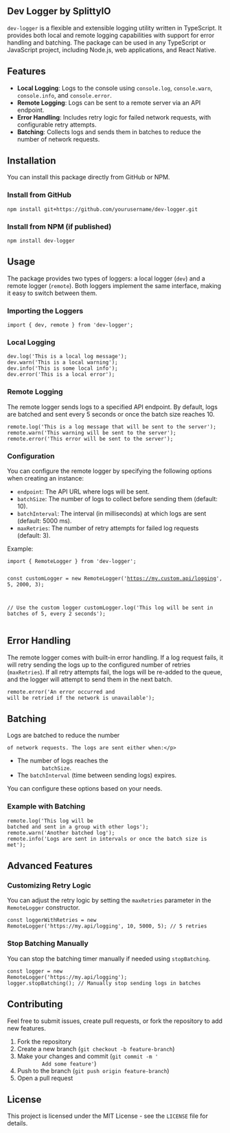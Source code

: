 
<h2>Dev Logger by SplittyIO</h2><p><code>dev-logger</code> is a flexible and extensible logging utility written in 
TypeScript. It
    provides both local and remote logging capabilities with support for error handling and batching. The package can be
    used in any TypeScript or JavaScript project, including Node.js, web applications, and React Native.</p><h2>
    Features</h2>
<ul>
    <li><strong>Local Logging</strong>: Logs to the console using <code>console.log</code>, <code>console.warn</code>,
        <code>console.info</code>, and <code>console.error</code>.
    </li>
    <li><strong>Remote Logging</strong>: Logs can be sent to a remote server via an API endpoint.</li>
    <li><strong>Error Handling</strong>: Includes retry logic for failed network requests, with configurable retry
        attempts.
    </li>
    <li><strong>Batching</strong>: Collects logs and sends them in batches to reduce the number of network requests.
    </li>
</ul><h2>Installation</h2><p>You can install this package directly from GitHub or NPM.</p><h3>Install from GitHub</h3>
<pre><code>npm install git+https://github.com/yourusername/dev-logger.git</code></pre><h3>Install from NPM (if
    published)</h3>
<pre><code>npm install dev-logger</code></pre><h2>Usage</h2><p>The package provides two types of loggers: a local logger
    (<code>dev</code>) and a remote logger (<code>remote</code>). Both loggers implement the same interface, making it
    easy to switch between them.</p><h3>Importing the Loggers</h3>
<pre><code>import { dev, remote } from 'dev-logger';</code></pre><h3>Local Logging</h3>
<pre><code>dev.log('This is a local log message');
dev.warn('This is a local warning');
dev.info('This is some local info');
dev.error('This is a local error');</code></pre><h3>Remote Logging</h3><p>The remote logger sends logs to a specified
    API endpoint. By default, logs are batched and sent every 5 seconds or once the batch size reaches 10.</p>
<pre><code>remote.log('This is a log message that will be sent to the server');
remote.warn('This warning will be sent to the server');
remote.error('This error will be sent to the server');</code></pre><h3>Configuration</h3><p>You can configure the remote
    logger by specifying the following options when creating an instance:</p>
<ul>
    <li><code>endpoint</code>: The API URL where logs will be sent.</li>
    <li><code>batchSize</code>: The number of logs to collect before sending them (default: 10).</li>
    <li><code>batchInterval</code>: The interval (in milliseconds) at which logs are sent (default: 5000 ms).</li>
    <li><code>maxRetries</code>: The number of retry attempts for failed log requests (default: 3).</li>
</ul><p>Example:</p>
<pre><code>import { RemoteLogger } from 'dev-logger';

const customLogger = new RemoteLogger('https://my.custom.api/logging', 5, 2000, 3);

// Use the custom logger
customLogger.log('This log will be sent in batches of 5, every 2 seconds');</code></pre><h2>Error Handling</h2><p>The
remote logger comes with built-in error handling. If a log request fails, it will retry sending the logs up to the
configured number of retries (<code>maxRetries</code>). If all retry attempts fail, the logs will be re-added to the
queue, and the logger will attempt to send them in the next batch.</p>
<pre><code>remote.error('An error occurred and
will be retried if the network is unavailable');</code></pre><h2>Batching</h2><p>Logs are batched to reduce the number
    of network requests. The logs are sent either when:</p>
<ul>
    <li>The number of logs reaches the <code>
        batchSize</code>.
    </li>
    <li>The <code>batchInterval</code> (time between sending logs) expires.</li>
</ul><p>You can
    configure these options based on your needs.</p><h3>Example with Batching</h3>
<pre><code>remote.log('This log will be
batched and sent in a group with other logs');
remote.warn('Another batched log');
remote.info('Logs are sent in intervals or once the batch size is met');</code></pre><h2>Advanced Features</h2><h3>
    Customizing Retry Logic</h3><p>You can adjust the retry logic by setting the <code>maxRetries</code> parameter in
    the <code>RemoteLogger</code> constructor.</p>
<pre><code>const loggerWithRetries = new
RemoteLogger('https://my.api/logging', 10, 5000, 5); // 5 retries</code></pre><h3>Stop Batching Manually</h3><p>You can
    stop the batching timer manually if needed using <code>stopBatching</code>.</p>
<pre><code>const logger = new
RemoteLogger('https://my.api/logging');
logger.stopBatching(); // Manually stop sending logs in batches</code></pre><h2>Contributing</h2><p>Feel free to submit
    issues, create pull requests, or fork the repository to add new features.</p>
<ol>
    <li>Fork the repository</li>
    <li>Create
        a new branch (<code>git checkout -b feature-branch</code>)
    </li>
    <li>Make your changes and commit (<code>git commit -m '
        Add some feature'</code>)
    </li>
    <li>Push to the branch (<code>git push origin feature-branch</code>)</li>
    <li>Open a pull
        request
    </li>
</ol><h2>License</h2><p>This project is licensed under the MIT License - see the <code>LICENSE</code> file
    for details.</p>
